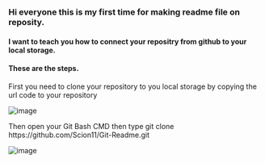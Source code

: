 <h3>Hi everyone this is my first time for making readme file on reposity.</h3>

<h4>I want to teach you how to connect your repositry from github to your local storage.</h4>

<h4>These are the steps.</h4>

<p>First you need to clone your repository to you local storage by copying the url code to your repository</p>

![image](https://user-images.githubusercontent.com/115534128/196777825-1a7d0a94-4791-4fc6-8092-f8c450d45ddb.png)

<p>Then open your Git Bash CMD then type git clone https://github.com/Scion11/Git-Readme.git</p>

![image](https://user-images.githubusercontent.com/115534128/196784442-b4570ec6-ca5f-4d95-a653-de56111d802d.png)




